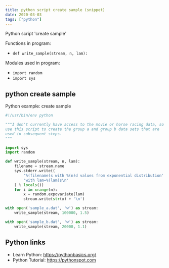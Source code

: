 ```yaml
---
title: python script create sample (snippet)
date: 2020-03-03
tags: ["python"]
---
```

Python script 'create sample'

Functions in program: 
* `def write_sample(stream, n, lam):`

Modules used in program: 
* `import random`
* `import sys`

## python create sample

Python example: create sample

```python
#!/usr/bin/env python

"""I don't currently have access to the movie or horse racing data, so
use this script to create the group a and group b data sets that are
used in subsequent steps.
"""

import sys
import random

def write_sample(stream, n, lam):
    filename = stream.name
    sys.stderr.write((
        '%(filename)s with %(n)d values from exponential distribution'
        'with lam=%(lam)s\n'
    ) % locals())
    for i in xrange(n):
        x = random.expovariate(lam)
        stream.write(str(x) + '\n')

with open('sample_a.dat', 'w') as stream:
    write_sample(stream, 100000, 1.5)

with open('sample_b.dat', 'w') as stream:
    write_sample(stream, 20000, 1.1)


```

## Python links

- Learn Python: https://pythonbasics.org/
- Python Tutorial: https://pythonspot.com
